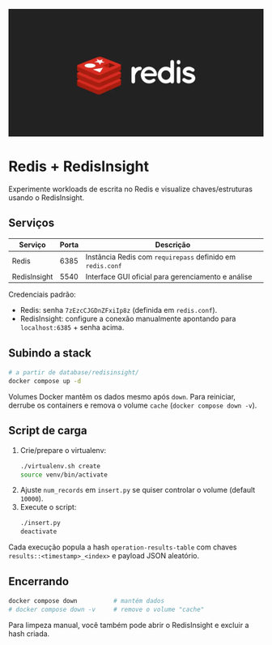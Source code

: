 ![Redis stack](banner.png)
# Redis + RedisInsight

Experimente workloads de escrita no Redis e visualize chaves/estruturas usando o RedisInsight.

## Serviços
| Serviço | Porta | Descrição |
|---------|-------|-----------|
| Redis   | 6385  | Instância Redis com `requirepass` definido em `redis.conf` |
| RedisInsight | 5540 | Interface GUI oficial para gerenciamento e análise |

Credenciais padrão:
- Redis: senha `7zEzcCJGDnZFxiIp8z` (definida em `redis.conf`).
- RedisInsight: configure a conexão manualmente apontando para `localhost:6385` + senha acima.

## Subindo a stack
```bash
# a partir de database/redisinsight/
docker compose up -d
```
Volumes Docker mantêm os dados mesmo após `down`. Para reiniciar, derrube os containers e remova o volume `cache` (`docker compose down -v`).

## Script de carga
1. Crie/prepare o virtualenv:
   ```bash
   ./virtualenv.sh create
   source venv/bin/activate
   ```
2. Ajuste `num_records` em `insert.py` se quiser controlar o volume (default `10000`).
3. Execute o script:
   ```bash
   ./insert.py
   deactivate
   ```

Cada execução popula a hash `operation-results-table` com chaves `results::<timestamp>_<index>` e payload JSON aleatório.

## Encerrando
```bash
docker compose down          # mantém dados
# docker compose down -v     # remove o volume "cache"
```
Para limpeza manual, você também pode abrir o RedisInsight e excluir a hash criada.
